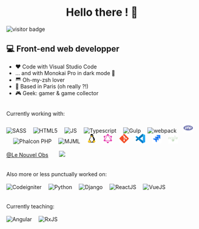 <h1 align="center">Hello there ! 🖖</h1>


![visitor badge](https://visitor-badge.laobi.icu/badge?page_id=FlorianDeParis.FlorianDeParis)

<h2>💻 Front-end web developper</h2>
<ul>
<li>❤️ Code with Visual Studio Code</li>
<li>... and with Monokai Pro in dark mode 🌙</li>
<li><img src="https://raw.githubusercontent.com/devicons/devicon/refs/heads/master/icons/ohmyzsh/ohmyzsh-plain.svg" height="15"> Oh-my-zsh lover</li>
<li>📍 Based in Paris (oh really ?!)</li>
<li>🎮 Geek: gamer & game collector</li>
</ul>

<br>
Currently working with:<br><br>
<div>
  <img alt="SASS" title="SASS" src="https://raw.githubusercontent.com/rahuldkjain/github-profile-readme-generator/refs/heads/master/src/images/icons/FrontendDevelopment/sass.svg" height="25">&emsp;
  <img alt="HTML5" title="HTML5" src="https://raw.githubusercontent.com/rahuldkjain/github-profile-readme-generator/refs/heads/master/src/images/icons/FrontendDevelopment/html.svg" height="25">&emsp;
  <img alt="JS" title="JS" src="https://raw.githubusercontent.com/rahuldkjain/github-profile-readme-generator/refs/heads/master/src/images/icons/ProgrammingLanguages/javascript.svg" height="25">&emsp;
  <img alt="Typescript" title="Typescript" src="https://raw.githubusercontent.com/rahuldkjain/github-profile-readme-generator/refs/heads/master/src/images/icons/ProgrammingLanguages/typescript.svg" height="25">&emsp;
  <img alt="Gulp" title="Gulp" src="https://raw.githubusercontent.com/rahuldkjain/github-profile-readme-generator/refs/heads/master/src/images/icons/FrontendDevelopment/gulp.svg" height="25">&emsp;
  <img alt="webpack" title="webpack" src="https://raw.githubusercontent.com/rahuldkjain/github-profile-readme-generator/refs/heads/master/src/images/icons/FrontendDevelopment/webpack.svg" height="25">&emsp;
  <img alt="php" title="php" src="https://raw.githubusercontent.com/devicons/devicon/refs/heads/master/icons/php/php-plain.svg" height="25">&emsp;
  <img alt="Phalcon PHP" title="Phalcon PHP" src="https://assets.phalcon.io/phalcon/images/svg/phalcon-logo-35x39.svg" height="25">&emsp;
  <img alt="MJML" title="MJML" src="https://mjml.io/assets/img/logo-small.png" height="25">&emsp;
  <img alt="Linux" title="Linux" src="https://raw.githubusercontent.com/devicons/devicon/master/icons/linux/linux-original.svg" height="25">&emsp;
  <img alt="GraphQL" title="GraphQL" src="https://raw.githubusercontent.com/devicons/devicon/refs/heads/master/icons/graphql/graphql-plain.svg" height="25">&emsp;
  <img alt="Git" title="Git" src="https://raw.githubusercontent.com/devicons/devicon/refs/heads/master/icons/git/git-original.svg" height="25">&emsp;
  <img alt="VSCode" title="Visual Studio Code" src="https://raw.githubusercontent.com/devicons/devicon/refs/heads/master/icons/vscode/vscode-original.svg" height="25">&emsp;
  <img alt="Jira" title="Jira" src="https://raw.githubusercontent.com/devicons/devicon/refs/heads/master/icons/jira/jira-original.svg" height="25">&emsp;
  <img alt="Node JS" title="Node JS" src="https://raw.githubusercontent.com/devicons/devicon/refs/heads/master/icons/nodejs/nodejs-line-wordmark.svg" height="25">
</div>
<br>
<div><a href="https://www.nouvelobs.com/">@Le Nouvel Obs</a>&emsp;&emsp;<img src="https://www.nouvelobs.com/icons/nouvelobs/favicon.ico" height="25"></div>
<br><br>
Also more or less punctually worked on:<br><br>
<div>
  <img alt="Codeigniter" title="Codeigniter" src="https://raw.githubusercontent.com/rahuldkjain/github-profile-readme-generator/refs/heads/master/src/images/icons/Framework/codeigniter.svg" height="25">&emsp;
  <img alt="Python" title="Python" src="https://raw.githubusercontent.com/rahuldkjain/github-profile-readme-generator/refs/heads/master/src/images/icons/ProgrammingLanguages/python.svg" height="25">&emsp;
  <img alt="Django" title="Django" src="https://raw.githubusercontent.com/rahuldkjain/github-profile-readme-generator/refs/heads/master/src/images/icons/Framework/django.svg" height="25">&emsp;
  <img alt="ReactJS" title="ReactJS" src="https://raw.githubusercontent.com/rahuldkjain/github-profile-readme-generator/refs/heads/master/src/images/icons/FrontendDevelopment/reactjs.svg" height="25">&emsp;
  <img alt="VueJS" title="VueJS" src="https://raw.githubusercontent.com/rahuldkjain/github-profile-readme-generator/refs/heads/master/src/images/icons/FrontendDevelopment/vuejs.svg" height="25">
</div>
<br><br>
Currently teaching:<br><br>
<div>
  <img alt="Angular" title="Angular" src="https://angular.dev/assets/images/press-kit/angular_wordmark_gradient.png" height="25">&emsp;
  <img alt="RxJS" title="RxJS" src="https://rxjs.dev/assets/images/logos/logo.png" height="25">
</div>


